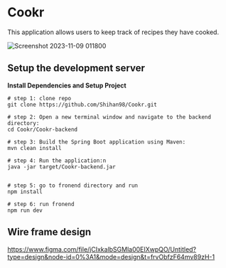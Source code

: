 # Cookr
This application allows users to keep track of recipes they have cooked.

![Screenshot 2023-11-09 011800](https://github.com/Shihan98/entry-test/assets/108385778/8a226331-66d3-4162-8b3f-e8056071da98)


## Setup the development server

**Install Dependencies and Setup Project**
```
# step 1: clone repo
git clone https://github.com/Shihan98/Cookr.git

# step 2: Open a new terminal window and navigate to the backend directory:
cd Cookr/Cookr-backend

# step 3: Build the Spring Boot application using Maven:
mvn clean install

# step 4: Run the application:n
java -jar target/Cookr-backend.jar


# step 5: go to fronend directory and run
npm install

# step 6: run fronend
npm run dev
```

## Wire frame design
https://www.figma.com/file/jCIxkalbSGMla00EIXwpQO/Untitled?type=design&node-id=0%3A1&mode=design&t=frvObfzF64mv89zH-1
